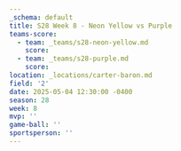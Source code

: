 ```yaml
---
_schema: default
title: S28 Week 8 - Neon Yellow vs Purple
teams-score:
  - team: _teams/s28-neon-yellow.md
    score:
  - team: _teams/s28-purple.md
    score:
location: _locations/carter-baron.md
field: '2'
date: 2025-05-04 12:30:00 -0400
season: 28
week: 8
mvp: ''
game-ball: ''
sportsperson: ''
---
```


